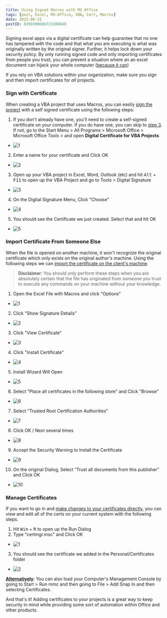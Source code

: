 ```yaml
---
title: Using Signed Macros with MS Office
tags: [post, Excel, MS-Office, VBA, Cert, Macros]
date: 2015-08-31
postID: 8399300606723200840
---
```


Signing excel apps via a digital certificate can help guarantee that no one has tampered with the code and that what you are executing is what was originally written by the original signer.  Further, it helps lock down your security policy.  By only running signed code and only importing certificates from people you trust, you can prevent a situation where an an excel document can hijack your whole computer ([because it can][SO1])

If you rely on VBA solutions within your organization, make sure you sign and then import certificates for *all* projects.

### Sign with Certificate

When creating a VBA project that uses Macros, you can easily [sign the project][sign article] with a self signed certificate using the following steps:

1. If you don't already have one, you'll need to create a self-signed certificate on your computer.  If you do have one, you can skip to [step 3](#sign-3).  If not, go to the Start Menu > All Programs > Microsoft Office > Microsoft Office Tools > and open **Digital Certificate for VBA Projects**
  * ![1][Sign - 1]
2. Enter a name for your certificate and Click OK
  * ![2][Sign - 2]
3. <span id="sign-3">Open</span> up your VBA project in Excel, Word, Outlook (etc) and hit <kbd>Alt</kbd> + <kbd>F11</kbd> to open up the VBA Project and go to Tools > Digital Signature 
  * ![3][Sign - 3]
4. On the Digital Signature Menu, Click "Choose"
  * ![4][Sign - 4]
5. You should see the Certificate we just created.  Select that and hit OK
  * ![5][Sign - 5]

### Import Certificate From Someone Else

When the file is opened on another machine, it won't recognize the original certificate which only exists on the original author's machine.  Using the following steps we can [import the certificate on the client's machine][import article].

> **Disclaimer**: You should *only* perform these steps when you are absolutely certain that the file has originated from someone you trust to execute any commands on your machine without your knowledge.

1. Open the Excel File with Macros and click "Options"
  * ![1][Import - 1]
2. Click "Show Signature Details"
  * ![2][Import - 2]
3. Click "View Certificate"
  * ![3][Import - 3]
4. Click "Install Certificate"
  * ![4][Import - 4]
5. Install Wizard Will Open
  * ![5][Import - 5]
6. Select "Place all certificates in the following store" and Click "Browse"
  * ![6][Import - 6]
7. Select “Trusted Root Certification Authorities”
  * ![7][Import - 7]
8. Click OK / Next several times
  * ![8][Import - 8]
9. Accept the Security Warning to Install the Certificate
  * ![9][Import - 9]  
10. On the original Dialog, Select “Trust all documents from this publisher” and Click OK
  * ![10][Import - 10]


### Manage Certificates

If you want to go in and [make changes to your certificates directly][manage article], you can view and edit all of the certs on your current system with the following steps.

1. Hit <kbd>Win</kbd> +  <kbd>R</kbd> to open up the Run Dialog
2. Type "certmgr.msc" and Click OK
  * ![1][Manage - 1]
3. You should see the certificate we added in the Personal/Certificates folder
  * ![2][Manage - 2]

[**Alternatively**][mmc]: You can also load your Computer's Management Console by going to Start > Run mmc and then going to File > Add Snap In and then selecting Certificates.

And that's it!  Adding certificates to your projects is a great way to keep security in mind while providing some sort of automation within Office and other products.



[Sign - Album]: http://imgur.com/a/v81Ay
[Sign - 1]: https://i.imgur.com/nRNSLfd.png
[Sign - 2]: https://i.imgur.com/EOYyY5k.png
[Sign - 3]: https://i.imgur.com/0oH1DyD.png
[Sign - 4]: https://i.imgur.com/MlQBet2.png
[Sign - 5]: https://i.imgur.com/fgXW6iL.png

[Import - Album]: http://imgur.com/a/uIiNP
[Import - 1]: https://i.imgur.com/3geFEuw.png
[Import - 2]: https://i.imgur.com/4VoNak1.png
[Import - 3]: https://i.imgur.com/1F8gRFH.png
[Import - 4]: https://i.imgur.com/rdvbMHw.png
[Import - 5]: https://i.imgur.com/TYHxYkz.png
[Import - 6]: https://i.imgur.com/J7cT2HW.png
[Import - 7]: https://i.imgur.com/Y1EJ58x.png
[Import - 8]: https://i.imgur.com/DEQiT8Y.png
[Import - 9]: https://i.imgur.com/6CoGgsR.png
[Import - 10]: https://i.imgur.com/ddjhxHp.png

[Manage - Album]: http://imgur.com/a/mgzWw
[Manage - 1]: https://i.imgur.com/ieyHaOL.png
[Manage - 2]: https://i.imgur.com/nxwZYwF.png

[SO1]: http://security.stackexchange.com/a/98226/24374
[sign article]: https://support.office.com/en-za/article/Digitally-sign-your-macro-project-956e9cc8-bbf6-4365-8bfa-98505ecd1c01
[import article]: http://domainwebcenter.com/?p=868
[manage article]: http://www.wiseowl.co.uk/blog/s241/deleting_digital_certificates.htm
[mmc]: http://answers.microsoft.com/en-us/office/forum/office_2010-excel/how-to-delete-self-signed-digital-certificate/b9dc7fa9-362e-4c6c-8c73-879236b62ae9?auth=1#ThreadAnswers
